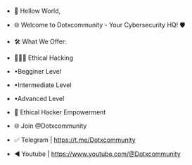 - 👋 Hellow World,
- 🌐 Welcome to Dotxcommunity - Your Cybersecurity HQ! 🛡️
- 🛠️ What We Offer:
- 👨🏻‍💻 Ethical Hacking

-    •Begginer Level
-    •Intermediate Level
-    •Advanced Level
     
- 🚀 Ethical Hacker Empowerment

- 🌐 Join @Dotxcommunity 
- ✅ Telegram | https://t.me/Dotxcommunity
- ◀️ Youtube  | https://www.youtube.com/@Dotxcommunity

